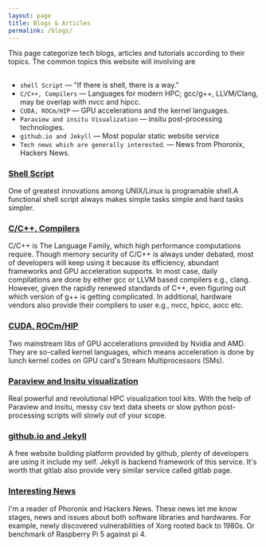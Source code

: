```yaml
---
layout: page
title: Blogs & Articles
permalink: /blogs/
---
```



This page categorize tech blogs, articles and tutorials according to their topics. The common topics this website will involving are
##
 - `shell Script` &mdash; "If there is shell, there is a way."
 - `C/C++, Compilers` &mdash; Languages for modern HPC; gcc/g++, LLVM/Clang, may be overlap with nvcc and hipcc.
 - `CUDA, ROCm/HIP` &mdash; GPU accelerations and the kernel languages.
 - `Paraview and insitu Visualization` &mdash; insitu post-processing technologies.
 - `github.io and Jekyll` &mdash; Most popular static website service
 - `Tech news which are generally interested`. &mdash; News from Phoronix, Hackers News.



### [Shell Script](./blogs_pages/shell_script.md)
<p>
One of greatest innovations among UNIX/Linux is programable shell.A functional shell script always makes simple tasks simple and hard tasks simpler.
</p>  


### [C/C++, Compilers](./blogs_pages/c_cpp_compiler.md)
<p>
C/C++ is The Language Family, which high performance computations require. Though memory security of C/C++ is always under debated, most of developers will keep using it because its efficiency, abundant frameworks and GPU acceleration supports. In most case, daily compilations are done by either gcc or LLVM based compilers e.g., clang. However, given the rapidly renewed standards of C++, even figuring out which version of g++ is getting complicated. In additional, hardware vendors also provide their compliers to user e.g., nvcc, hpicc, aocc etc.
</p>


### [CUDA, ROCm/HIP](./blogs_pages/CUDA_ROCm-HIP.md)
<p>
Two mainstream libs of GPU accelerations provided by Nvidia and AMD. They are so-called kernel languages, which means acceleration is done by lunch kernel codes on GPU card's Stream Multiprocessors (SMs).
</p>

<!---### [Compilers](./blogs_pages/Compilers.md)
<p>
</p>
--->

### [Paraview and Insitu visualization](./blogs_pages/Paraview_insitu.md)
<p>
Real powerful and revolutional HPC visualization tool kits. With the help of Paraview and insitu, messy csv text data sheets or slow python post-processing scripts will slowly out of your scope.
</p>

### [github.io and Jekyll](./blogs_pages/github.io_jekyll.md)
<p>
A free website building platform provided by github, plenty of developers are using it include my self. Jekyll is backend framework of this service. It's worth that gitlab also provide very similar service called gitlab page.
</p>


### [Interesting News](./blogs_pages/Interesting_News.md)
<p>
I'm a reader of Phoronix and Hackers News. These news let me know stages, news and issues about both software libraries and hardwares. For example, newly discovered vulnerabilities of Xorg rooted back to 1980s. Or benchmark of Raspberry Pi 5 against pi 4.
</p> 